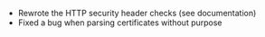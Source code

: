  * Rewrote the HTTP security header checks (see documentation)
 * Fixed a bug when parsing certificates without purpose
